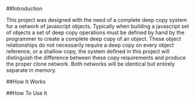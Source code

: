##Introduction

This project was designed with the need of a complete deep copy system for a network of javascript objects. Typically when building a javascript set of objects a set of deep copy operations must be defined by hand by the programmer to create a complete deep copy of an object. These object relationships do not necessarily require a deep copy on every object reference, or a shallow copy, the system defined in this project will distinguish the difference between these copy requirements and produce the proper clone network. Both networks will be identical but entirely separate in memory.

##How It Works

##How To Use It